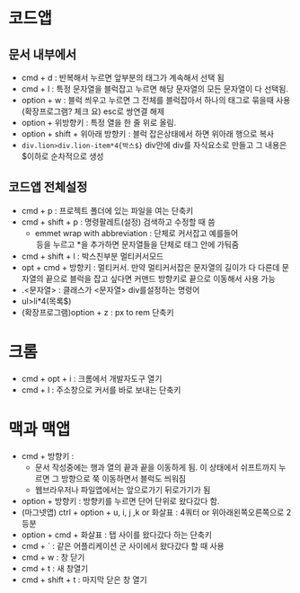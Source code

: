 # 코드앱

## 문서 내부에서

- cmd + d : 반복해서 누르면 앞부분의 태그가 계속해서 선택 됨
- cmd + l : 특정 문자열을 블럭잡고 누르면 해당 문자열의 모든 문자열이 다 선택됨.
- option + w : 블럭 씌우고 누르면 그 전체를 블럭잡아서 하나의 태그로 묶을때 사용(확장프로그램? 체크 요) esc로 쌍연결 해제
- option + 위방향키 : 특정 열을 한 줄 위로 올림.
- option + shift + 위아래 방향키 : 블럭 잡은상태에서 하면 위아래 행으로 복사
- `div.lion>div.lion-item*4{박스$}` div안에 div를 자식요소로 만들고 그 내용은 $이하로 순차적으로 생성

## 코드앱 전체설정

- cmd + p : 프로젝트 폴더에 있는 파일을 여는 단축키
- cmd + shift + p : 명령팔레트(설정) 검색하고 수정할 때 씀
  - emmet wrap with abbreviation : 단체로 커서잡고 예를들어 <option>등을 누르고 \*을 추가하면 문자열들을 단체로 태그 안에 가둬줌
- cmd + shift + l : 박스친부분 멀티커서모드
- opt + cmd + 방향키 : 멀티커서. 만약 멀티커서잡은 문자열의 길이가 다 다른데 문자열의 끝으로 블럭을 잡고 싶다면 커맨드 방향키로 끝으로 이동해서 사용 가능
- .<문자열> : 클래스가 <문자열> div를설정하는 명령어
- ul>li\*4(목록$)
- (확장프로그램)option + z : px to rem 단축키

# 크롬

- cmd + opt + i : 크롬에서 개발자도구 열기
- cmd + l : 주소창으로 커서를 바로 보내는 단축키

# 맥과 맥앱

- cmd + 방향키 :
  - 문서 작성중에는 행과 열의 끝과 끝을 이동하게 됨. 이 상태에서 쉬프트까지 누르면 그 방향으로 쭉 이동하면서 블럭도 씌워짐
  - 웹브라우저나 파일앱에서는 앞으로가기 뒤로가기가 됨
- option + 방향키 : 방향키를 누르면 단어 단위로 왔다갔다 함.
- (마그넷앱) ctrl + option + u, i, j ,k or 화살표 : 4쿼터 or 위아래왼쪽오른쪽으로 2등분
- option + cmd + 화살표 : 탭 사이를 왔다갔다 하는 단축키
- cmd + ` : 같은 어플리케이션 군 사이에서 왔다갔다 할 때 사용
- cmd + w : 창 닫기
- cmd + t : 새 창열기
- cmd + shift + t : 마지막 닫은 창 열기
